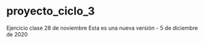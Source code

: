 # proyecto_ciclo_3
Ejercicio clase 28 de noviembre
Esta es una nueva versión - 5 de diciembre de 2020